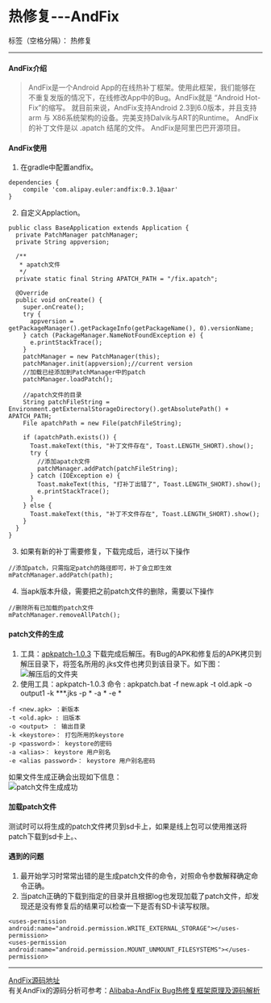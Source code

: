 ﻿# 热修复---AndFix

标签（空格分隔）： 热修复

---

#### AndFix介绍
>AndFix是一个Android App的在线热补丁框架。使用此框架，我们能够在不重复发版的情况下，在线修改App中的Bug。AndFix就是 “Android Hot-Fix”的缩写。 
就目前来说，AndFix支持Android 2.3到6.0版本，并且支持arm 与 X86系统架构的设备。完美支持Dalvik与ART的Runtime。 
AndFix 的补丁文件是以 .apatch 结尾的文件。 
AndFix是阿里巴巴开源项目。

#### AndFix使用
1. 在gradle中配置andfix。
```
dependencies {
    compile 'com.alipay.euler:andfix:0.3.1@aar'
}
```
2. 自定义Applaction。
```
public class BaseApplication extends Application {
  private PatchManager patchManager;
  private String appversion;

  /**
   * apatch文件
   */
  private static final String APATCH_PATH = "/fix.apatch";

  @Override
  public void onCreate() {
    super.onCreate();
    try {
      appversion = getPackageManager().getPackageInfo(getPackageName(), 0).versionName;
    } catch (PackageManager.NameNotFoundException e) {
      e.printStackTrace();
    }
    patchManager = new PatchManager(this);
    patchManager.init(appversion);//current version
    //加载已经添加到PatchManager中的patch
    patchManager.loadPatch();

    //apatch文件的目录
    String patchFileString = Environment.getExternalStorageDirectory().getAbsolutePath() + APATCH_PATH;
    File apatchPath = new File(patchFileString);

    if (apatchPath.exists()) {
      Toast.makeText(this, "补丁文件存在", Toast.LENGTH_SHORT).show();
      try {
        //添加apatch文件
        patchManager.addPatch(patchFileString);
      } catch (IOException e) {
        Toast.makeText(this, "打补丁出错了", Toast.LENGTH_SHORT).show();
        e.printStackTrace();
      }
    } else {
      Toast.makeText(this, "补丁不文件存在", Toast.LENGTH_SHORT).show();
    }
  }
}
```
3. 如果有新的补丁需要修复，下载完成后，进行以下操作
```
//添加patch，只需指定patch的路径即可，补丁会立即生效
mPatchManager.addPatch(path);
```
4. 当apk版本升级，需要把之前patch文件的删除，需要以下操作
```
//删除所有已加载的patch文件
mPatchManager.removeAllPatch();
```
#### patch文件的生成
1. 工具：[apkpatch-1.0.3][1]
下载完成后解压。有Bug的APK和修复后的APK拷贝到解压目录下，将签名所用的.jks文件也拷贝到该目录下。如下图：    
![解压后的文件夹][2]
2. 使用工具：apkpatch-1.0.3
命令 : 
apkpatch.bat -f new.apk -t old.apk -o output1 -k ***.jks -p * -a * -e *
```
-f <new.apk> ：新版本
-t <old.apk> : 旧版本
-o <output> ： 输出目录
-k <keystore>： 打包所用的keystore
-p <password>： keystore的密码
-a <alias>： keystore 用户别名
-e <alias password>： keystore 用户别名密码
```
如果文件生成正确会出现如下信息：    
![patch文件生成成功][3]

#### 加载patch文件
测试时可以将生成的patch文件拷贝到sd卡上，如果是线上包可以使用推送将patch下载到sd卡上。、

#### 遇到的问题
1. 最开始学习时常常出错的是生成patch文件的命令，对照命令参数解释确定命令正确。
2. 当patch正确的下载到指定的目录并且根据log也发现加载了patch文件，却发现还是没有修复后的结果可以检查一下是否有SD卡读写权限。
```
<uses-permission android:name="android.permission.WRITE_EXTERNAL_STORAGE"></uses-permission>
<uses-permission android:name="android.permission.MOUNT_UNMOUNT_FILESYSTEMS"></uses-permission>
```

----------

[AndFix源码地址][4]    
有关AndFix的源码分析可参考：[Alibaba-AndFix Bug热修复框架原理及源码解析][5]


  [1]: https://github.com/alibaba/AndFix/raw/master/tools/apkpatch-1.0.3.zip
  [2]: https://github.com/SunnyTime/ProgrammerData/blob/master/hotfix1.png
  [3]: https://github.com/SunnyTime/ProgrammerData/blob/master/patchsuccess.png
  [4]: https://github.com/alibaba/AndFix
  [5]: http://blog.csdn.net/qxs965266509/article/details/49816007.com/SunnyTime/ProgrammerData/blob/master/patchsuccess.png
